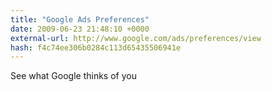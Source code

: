 ```yaml
---
title: "Google Ads Preferences"
date: 2009-06-23 21:48:10 +0000
external-url: http://www.google.com/ads/preferences/view
hash: f4c74ee306b0284c113d65435506941e
---
```


See what Google thinks of you
